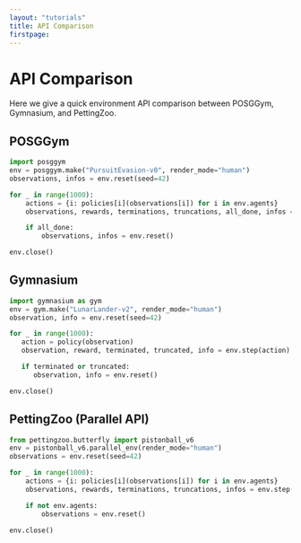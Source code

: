 ```yaml
---
layout: "tutorials"
title: API Comparison
firstpage:
---
```


# API Comparison

Here we give a quick environment API comparison between POSGGym, Gymnasium, and PettingZoo.

## POSGGym

```python
import posggym
env = posggym.make("PursuitEvasion-v0", render_mode="human")
observations, infos = env.reset(seed=42)

for _ in range(1000):
    actions = {i: policies[i](observations[i]) for i in env.agents}
    observations, rewards, terminations, truncations, all_done, infos = env.step(actions)

    if all_done:
        observations, infos = env.reset()

env.close()
```

## Gymnasium

```python
import gymnasium as gym
env = gym.make("LunarLander-v2", render_mode="human")
observation, info = env.reset(seed=42)

for _ in range(1000):
   action = policy(observation)
   observation, reward, terminated, truncated, info = env.step(action)

   if terminated or truncated:
      observation, info = env.reset()

env.close()
```

## PettingZoo (Parallel API)

```python
from pettingzoo.butterfly import pistonball_v6
env = pistonball_v6.parallel_env(render_mode="human")
observations = env.reset(seed=42)

for _ in range(1000):
	actions = {i: policies[i](observations[i]) for i in env.agents}
	observations, rewards, terminations, truncations, infos = env.step(actions)

	if not env.agents:
		observations = env.reset()

env.close()
```
